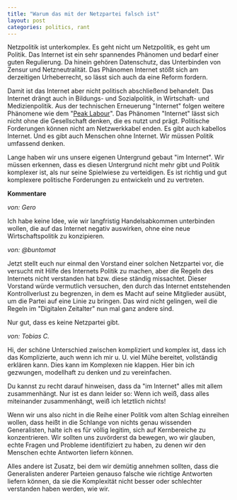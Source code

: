 ```yaml
---
title: "Warum das mit der Netzpartei falsch ist"
layout: post
categories: politics, rant
---
```

Netzpolitik ist unterkomplex. Es geht nicht um Netzpolitik, es geht um Politik. Das Internet ist ein sehr spannendes Phänomen und bedarf einer guten Regulierung. Da hinein gehören Datenschutz, das Unterbinden von Zensur und Netzneutralität.
Das Phänomen Internet stößt sich am derzeitigen Urheberrecht, so lässt sich auch da eine Reform fordern.

Damit ist das Internet aber nicht politisch abschließend behandelt. Das Internet drängt auch in Bildungs- und Sozialpolitik, in Wirtschaft- und Medizienpolitik. Aus der technischen Erneuerung "Internet" folgen weitere Phänomene wie dem "<a href="http://zweifeln.org/2014/peak-labour/">Peak Labour</a>".
Das Phänomen "Internet" lässt sich nicht ohne die Gesellschaft denken, die es nutzt und prägt. Politische Forderungen können nicht am Netzwerkkabel enden. Es gibt auch kabellos Internet. Und es gibt auch Menschen ohne Internet. Wir müssen Politik umfassend denken.

Lange haben wir uns unsere eigenen Untergrund gebaut "im Internet". Wir müssen erkennen, dass es diesen Untergrund nicht mehr gibt und Politik komplexer ist, als nur seine Spielwiese zu verteidigen. Es ist richtig und gut komplexere politische Forderungen zu entwickeln und zu vertreten.
		

__Kommentare__
			
_von: Gero_
			
Ich habe keine Idee, wie wir langfristig Handelsabkommen unterbinden wollen, die auf das Internet negativ auswirken, ohne eine neue Wirtschaftspolitik zu konzipieren.

			
_von: @buntomat_
			
Jetzt stellt euch nur einmal den Vorstand einer solchen Netzpartei vor, die versucht mit Hilfe des Internets Politik zu machen, aber die Regeln des Internets nicht verstanden hat bzw. diese ständig missachtet. Dieser Vorstand würde vermutlich versuchen, den durch das Internet entstehenden Kontrollverlust zu begrenzen, in dem es Macht auf seine Mitglieder ausübt, um die Partei auf eine Linie zu bringen.  Das wird nicht gelingen, weil die Regeln im "Digitalen Zeitalter" nun mal ganz andere sind. 

Nur gut, dass es keine Netzpartei gibt.

			
_von: Tobias C._
			
Hi, der schöne Unterschied zwischen kompliziert und komplex ist, dass ich das Komplizierte, auch wenn ich mir u. U. viel Mühe bereitet, vollständig erklären kann. Dies kann im Komplexen nie klappen. Hier bin ich gezwungen, modellhaft zu denken und zu vereinfachen.

Du kannst zu recht darauf hinweisen, dass da "im Internet" alles mit allem zusammenhängt. Nur ist es dann leider so: Wenn ich weiß, dass alles miteinander zusammenhängt, weiß ich letztlich nichts!

Wenn wir uns also nicht in die Reihe einer Politik vom alten Schlag einreihen wollen, dass heißt in die Schlange von nichts genau wissenden Generalisten, halte ich es für völlig legitim, sich auf Kernbereiche zu konzentrieren. Wir sollten uns zuvörderst da bewegen, wo wir glauben, echte Fragen und Probleme identifiziert zu haben, zu denen wir den Menschen echte Antworten liefern können.

Alles andere ist Zusatz, bei dem wir demütig annehmen sollten, dass die Generalisten anderer Parteien genauso falsche wie richtige Antworten liefern können, da sie die Komplexität nicht besser oder schlechter verstanden haben werden, wie wir.

